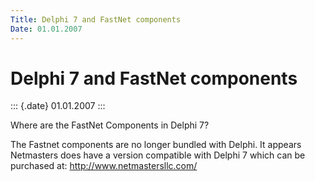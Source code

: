 ```yaml
---
Title: Delphi 7 and FastNet components
Date: 01.01.2007
---
```



Delphi 7 and FastNet components
===============================

::: {.date}
01.01.2007
:::

Where are the FastNet Components in Delphi 7?

The Fastnet components are no longer bundled with Delphi. It appears
Netmasters does have a version compatible with Delphi 7 which can be
purchased at: http://www.netmastersllc.com/
